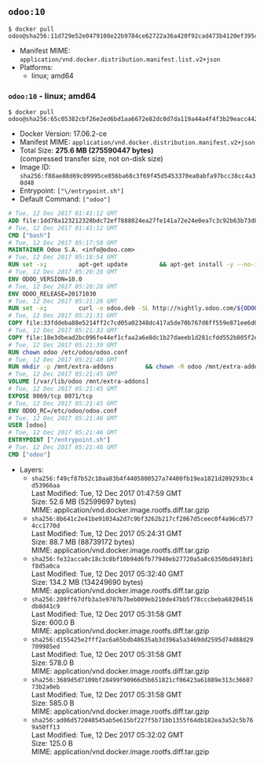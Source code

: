 ## `odoo:10`

```console
$ docker pull odoo@sha256:11d729e52e0479108e22b9784ce62722a36a420f92cad473b4120ef395cb7880
```

-	Manifest MIME: `application/vnd.docker.distribution.manifest.list.v2+json`
-	Platforms:
	-	linux; amd64

### `odoo:10` - linux; amd64

```console
$ docker pull odoo@sha256:65c05382cbf26e2ed6bd1aa6672e82dc0d7da119a44a4f4f3b29eacc4425578d
```

-	Docker Version: 17.06.2-ce
-	Manifest MIME: `application/vnd.docker.distribution.manifest.v2+json`
-	Total Size: **275.6 MB (275590447 bytes)**  
	(compressed transfer size, not on-disk size)
-	Image ID: `sha256:f88ae88d69c09995ce856ba68c3f69f45d5453370ea0abfa97bcc38cc4a30d48`
-	Entrypoint: `["\/entrypoint.sh"]`
-	Default Command: `["odoo"]`

```dockerfile
# Tue, 12 Dec 2017 01:41:12 GMT
ADD file:1dd78a123212328bdc72ef7888024ea27fe141a72e24e0ea7c3c92b63b73d8d1 in / 
# Tue, 12 Dec 2017 01:41:12 GMT
CMD ["bash"]
# Tue, 12 Dec 2017 05:17:58 GMT
MAINTAINER Odoo S.A. <info@odoo.com>
# Tue, 12 Dec 2017 05:18:54 GMT
RUN set -x;         apt-get update         && apt-get install -y --no-install-recommends             ca-certificates             curl             node-less             python-gevent             python-pip             python-renderpm             python-support             python-watchdog         && curl -o wkhtmltox.deb -SL http://nightly.odoo.com/extra/wkhtmltox-0.12.1.2_linux-jessie-amd64.deb         && echo '40e8b906de658a2221b15e4e8cd82565a47d7ee8 wkhtmltox.deb' | sha1sum -c -         && dpkg --force-depends -i wkhtmltox.deb         && apt-get -y install -f --no-install-recommends         && apt-get purge -y --auto-remove -o APT::AutoRemove::RecommendsImportant=false -o APT::AutoRemove::SuggestsImportant=false npm         && rm -rf /var/lib/apt/lists/* wkhtmltox.deb         && pip install psycogreen==1.0
# Tue, 12 Dec 2017 05:20:28 GMT
ENV ODOO_VERSION=10.0
# Tue, 12 Dec 2017 05:20:28 GMT
ENV ODOO_RELEASE=20171030
# Tue, 12 Dec 2017 05:21:26 GMT
RUN set -x;         curl -o odoo.deb -SL http://nightly.odoo.com/${ODOO_VERSION}/nightly/deb/odoo_${ODOO_VERSION}.${ODOO_RELEASE}_all.deb         && echo 'b250b2bbcda6056146d323eb0d7a1e609a09d0ec odoo.deb' | sha1sum -c -         && dpkg --force-depends -i odoo.deb         && apt-get update         && apt-get -y install -f --no-install-recommends         && rm -rf /var/lib/apt/lists/* odoo.deb
# Tue, 12 Dec 2017 05:21:31 GMT
COPY file:33fddeba88e5214ff2c7cd05a02348dc417a5de70b767d6ff559e871ee6d046a in / 
# Tue, 12 Dec 2017 05:21:32 GMT
COPY file:18e3dbead2bc096fe44ef1cfaa2a6e8dc1b27daeeb1d281cfdd552b805f2e767 in /etc/odoo/ 
# Tue, 12 Dec 2017 05:21:39 GMT
RUN chown odoo /etc/odoo/odoo.conf
# Tue, 12 Dec 2017 05:21:40 GMT
RUN mkdir -p /mnt/extra-addons         && chown -R odoo /mnt/extra-addons
# Tue, 12 Dec 2017 05:21:45 GMT
VOLUME [/var/lib/odoo /mnt/extra-addons]
# Tue, 12 Dec 2017 05:21:45 GMT
EXPOSE 8069/tcp 8071/tcp
# Tue, 12 Dec 2017 05:21:45 GMT
ENV ODOO_RC=/etc/odoo/odoo.conf
# Tue, 12 Dec 2017 05:21:46 GMT
USER [odoo]
# Tue, 12 Dec 2017 05:21:46 GMT
ENTRYPOINT ["/entrypoint.sh"]
# Tue, 12 Dec 2017 05:21:46 GMT
CMD ["odoo"]
```

-	Layers:
	-	`sha256:f49cf87b52c10aa83b4f4405800527a74400fb19ea1821d209293bc4d53966aa`  
		Last Modified: Tue, 12 Dec 2017 01:47:59 GMT  
		Size: 52.6 MB (52599697 bytes)  
		MIME: application/vnd.docker.image.rootfs.diff.tar.gzip
	-	`sha256:8b641c2e41be91034a2d7c9bf3262b217cf2867d5ceec0f4a96cd5774cc1770d`  
		Last Modified: Tue, 12 Dec 2017 05:24:31 GMT  
		Size: 88.7 MB (88739172 bytes)  
		MIME: application/vnd.docker.image.rootfs.diff.tar.gzip
	-	`sha256:fe32acca0c18c3c8bf10b94d6fb77940eb27720a5a8c6350bd4918d1f8d5a0ca`  
		Last Modified: Tue, 12 Dec 2017 05:32:40 GMT  
		Size: 134.2 MB (134249690 bytes)  
		MIME: application/vnd.docker.image.rootfs.diff.tar.gzip
	-	`sha256:209ff67dfb3a3e9707b7beb009eb210de47bb5f78cccbeba68204516db8d41c9`  
		Last Modified: Tue, 12 Dec 2017 05:31:58 GMT  
		Size: 600.0 B  
		MIME: application/vnd.docker.image.rootfs.diff.tar.gzip
	-	`sha256:d155425e2fff2ac6a65bdb48635ab3d396a5a3469dd2595d74d88d29709985ed`  
		Last Modified: Tue, 12 Dec 2017 05:31:58 GMT  
		Size: 578.0 B  
		MIME: application/vnd.docker.image.rootfs.diff.tar.gzip
	-	`sha256:3689d5d7109bf28499f90966d5b651821cf06423a61889e313c3660773b2a0eb`  
		Last Modified: Tue, 12 Dec 2017 05:31:58 GMT  
		Size: 585.0 B  
		MIME: application/vnd.docker.image.rootfs.diff.tar.gzip
	-	`sha256:ad06d572040545ab5e615bf227f5b71bb1355f64db182ea3a52c5b769a50ff13`  
		Last Modified: Tue, 12 Dec 2017 05:32:02 GMT  
		Size: 125.0 B  
		MIME: application/vnd.docker.image.rootfs.diff.tar.gzip
